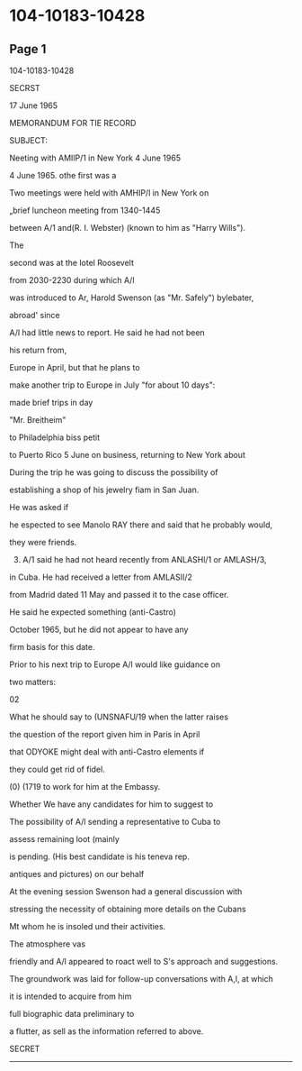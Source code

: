 # 104-10183-10428

## Page 1

104-10183-10428

SECRST

17 June 1965

MEMORANDUM FOR TIE RECORD

SUBJECT:

Neeting with AMIlP/1 in New York 4 June 1965

4 June 1965. othe first was a

Two meetings were held with AMHIP/l in New York on

„brief luncheon meeting from 1340-1445

between A/1 and(R. I. Webster) (known to him as "Harry Wills").

The

second was at the lotel Roosevelt

from 2030-2230 during which A/l

was introduced to Ar, Harold Swenson (as "Mr. Safely") bylebater,

abroad' since

A/l had little news to report. He said he had not been

his return from,

Europe in April, but that he plans to

make another trip to Europe in July "for about 10 days":

made brief trips in day

"Mr. Breitheim"

to Philadelphia biss petit

to Puerto Rico 5 June on business, returning to New York about

During the trip he was going to discuss the possibility of

establishing a shop of his jewelry fiam in San Juan.

He was asked if

he espected to see Manolo RAY there and said that he probably would,

they were friends.

3. A/1 said he had not heard recently from ANLASHl/1 or AMLASH/3,

in Cuba. He had received a letter from AMLASII/2

from Madrid dated 11 May and passed it to the case officer.

He said he expected something (anti-Castro)

October 1965, but he did not appear to have any

firm basis for this date.

Prior to his next trip to Europe A/l would like guidance on

two matters:

02

What he should say to (UNSNAFU/19 when the latter raises

the question of the report given him in Paris in April

that ODYOKE might deal with anti-Castro elements if

they could get rid of fidel.

(0) (1719 to work for him at the Embassy.

Whether We have any candidates for him to suggest to

The possibility of A/l sending a representative to Cuba to

assess remaining loot (mainly

is pending. (His best candidate is his teneva rep.

antiques and pictures) on our behalf

At the evening session Swenson had a general discussion with

stressing the necessity of obtaining more details on the Cubans

Mt whom he is insoled und their activities.

The atmosphere vas

friendly and A/l appeared to roact well to S's approach and suggestions.

The groundwork was laid for follow-up conversations with A,l, at which

it is intended to acquire from him

full biographic data preliminary to

a flutter, as sell as the information referred to above.

SECRET

---

